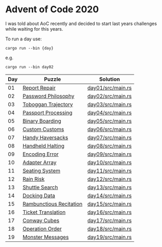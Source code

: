 # Advent of Code 2020
I was told about AoC recently and decided to start last years challenges while waiting for this years.

To run a day use:

    cargo run --bin {day}

e.g.
    
    cargo run --bin day02

| Day | Puzzle | Solution |
|-----|--------|----------|
| 01 | [Report Repair](https://adventofcode.com/2020/day/1)             | [day01/src/main.rs](day01/src/main.rs) |
| 02 | [Password Philosophy](https://adventofcode.com/2020/day/2)       | [day02/src/main.rs](day02/src/main.rs) |
| 03 | [Toboggan Trajectory](https://adventofcode.com/2020/day/3)       | [day03/src/main.rs](day03/src/main.rs) |
| 04 | [Passport Processing](https://adventofcode.com/2020/day/4)       | [day04/src/main.rs](day04/src/main.rs) |
| 05 | [Binary Boarding](https://adventofcode.com/2020/day/5)           | [day05/src/main.rs](day05/src/main.rs) |
| 06 | [Custom Customs](https://adventofcode.com/2020/day/6)            | [day06/src/main.rs](day06/src/main.rs) |
| 07 | [Handy Haversacks](https://adventofcode.com/2020/day/7)          | [day07/src/main.rs](day07/src/main.rs) |
| 08 | [Handheld Halting](https://adventofcode.com/2020/day/8)          | [day08/src/main.rs](day08/src/main.rs) |
| 09 | [Encoding Error](https://adventofcode.com/2020/day/9)            | [day09/src/main.rs](day09/src/main.rs) |
| 10 | [Adapter Array](https://adventofcode.com/2020/day/10)            | [day10/src/main.rs](day10/src/main.rs) |
| 11 | [Seating System](https://adventofcode.com/2020/day/11)           | [day11/src/main.rs](day11/src/main.rs) |
| 12 | [Rain Risk](https://adventofcode.com/2020/day/12)                | [day12/src/main.rs](day12/src/main.rs) |
| 13 | [Shuttle Search](https://adventofcode.com/2020/day/13)           | [day13/src/main.rs](day13/src/main.rs) |
| 14 | [Docking Data](https://adventofcode.com/2020/day/14)             | [day14/src/main.rs](day14/src/main.rs) |
| 15 | [Rambunctious Recitation](https://adventofcode.com/2020/day/15)  | [day15/src/main.rs](day15/src/main.rs) |
| 16 | [Ticket Translation](https://adventofcode.com/2020/day/16)       | [day16/src/main.rs](day16/src/main.rs) |
| 17 | [Conway Cubes](https://adventofcode.com/2020/day/17)             | [day17/src/main.rs](day17/src/main.rs) |
| 18 | [Operation Order](https://adventofcode.com/2020/day/18)          | [day18/src/main.rs](day18/src/main.rs) |
| 19 | [Monster Messages](https://adventofcode.com/2020/day/19)         | [day19/src/main.rs](day19/src/main.rs) |